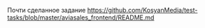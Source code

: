 Почти сделанное задание https://github.com/KosyanMedia/test-tasks/blob/master/aviasales_frontend/README.md
